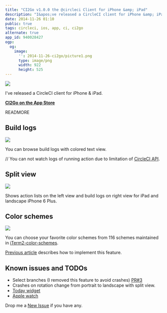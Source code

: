 ```yaml
---
title: "CI2Go v1.0.0 the @circleci Client for iPhone &amp; iPad"
description: "I&apos;ve released a CircleCI client for iPhone &amp; iPad."
date: 2014-11-26 01:10
public: true
tags: circleci, ios, app, ci, ci2go
alternate: true
app_id: 940028427
ogp:
  og:
    image:
      '': 2014-11-26-ci2go/picture1.png
      type: image/png
      width: 922
      height: 525
---
```


[![](2014-11-26-ci2go/picture1.png)][AppStore]

I&apos;ve released a CircleCI client for iPhone &amp; iPad.

**[CI2Go on the App Store][AppStore]**

READMORE

## Build logs

![](2014-11-26-ci2go/picture2.png)

You can browse build logs with colored text view.

// You can not watch logs of running action due to limitation of [CircleCI API][API].

## Split view

![](2014-11-26-ci2go/picture3.png)

Shows action lists on the left view and build logs on right view for iPad and landscape iPhone 6 Plus.

## Color schemes

![](2014-11-26-ci2go/picture4.png)

You can choose your favorite color schemes from 116 schemes maintained in [iTerm2-color-schemes].

[Previous article] describes how to implement this feature.

## Known issues and TODOs

- Select branches (I removed this feature to avoid crashes) [PR#3]
- Crashes on rotation change from portrait to landscape with split view.
- [Today widget]
- [Apple watch]

Drop me a [New Issue] if you have any.

[AppStore]: https://itunes.apple.com/app/id940028427?mt=8
[API]: https://circleci.com/docs/api
[iTerm2-color-schemes]: http://iterm2colorschemes.com/
[PR#3]: https://github.com/ngs/ci2go/pull/3
[New Issue]: https://github.com/ngs/ci2go/issues/new
[Today widget]: https://developer.apple.com/library/ios/documentation/General/Conceptual/ExtensibilityPG/NotificationCenter.html
[Apple watch]: https://developer.apple.com/watchkit/
[Previous article]: /2014/10/26/refresh-ui-appearance/
